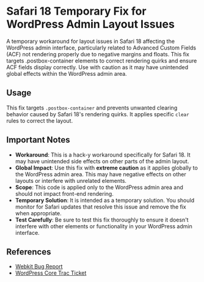 # Safari 18 Temporary Fix for WordPress Admin Layout Issues

A temporary workaround for layout issues in Safari 18 affecting the WordPress admin interface, particularly related to Advanced Custom Fields (ACF) not rendering properly due to negative margins and floats. This fix targets .postbox-container elements to correct rendering quirks and ensure ACF fields display correctly. Use with caution as it may have unintended global effects within the WordPress admin area.

## Usage

This fix targets `.postbox-container` and prevents unwanted clearing behavior caused by Safari 18's rendering quirks. It applies specific `clear` rules to correct the layout.

## Important Notes

- **Workaround**: This is a hack-y workaround specifically for Safari 18. It may have unintended side effects on other parts of the admin layout.
- **Global Impact**: Use this fix with **extreme caution** as it applies globally to the WordPress admin area. This may have negative effects on other layouts or interfere with unrelated elements.
- **Scope**: This code is applied only to the WordPress admin area and should not impact front-end rendering.
- **Temporary Solution**: It is intended as a temporary solution. You should monitor for Safari updates that resolve this issue and remove the fix when appropriate.
- **Test Carefully**: Be sure to test this fix thoroughly to ensure it doesn't interfere with other elements or functionality in your WordPress admin interface.

## References

- [Webkit Bug Report](https://bugs.webkit.org/show_bug.cgi?id=280063)
- [WordPress Core Trac Ticket](https://core.trac.wordpress.org/ticket/62082)


